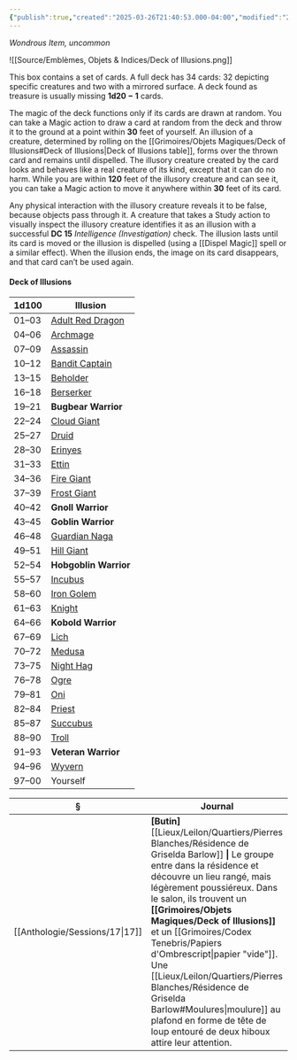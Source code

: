 ```yaml
---
{"publish":true,"created":"2025-03-26T21:40:53.000-04:00","modified":"2025-03-26T21:40:53.000-04:00","tags":["Nessa","Objet"],"cssclasses":""}
---
```


*Wondrous Item, uncommon*

![[Source/Emblèmes, Objets & Indices/Deck of Illusions.png]]

This box contains a set of cards. A full deck has 34 cards: 32 depicting specific creatures and two with a mirrored surface. A deck found as treasure is usually missing **1d20 − 1** cards.

The magic of the deck functions only if its cards are drawn at random. You can take a Magic action to draw a card at random from the deck and throw it to the ground at a point within **30** feet of yourself. An illusion of a creature, determined by rolling on the [[Grimoires/Objets Magiques/Deck of Illusions#Deck of Illusions\|Deck of Illusions table]], forms over the thrown card and remains until dispelled. The illusory creature created by the card looks and behaves like a real creature of its kind, except that it can do no harm. While you are within **120** feet of the illusory creature and can see it, you can take a Magic action to move it anywhere within **30** feet of its card.

Any physical interaction with the illusory creature reveals it to be false, because objects pass through it. A creature that takes a Study action to visually inspect the illusory creature identifies it as an illusion with a successful **DC 15** *Intelligence (Investigation)* check. The illusion lasts until its card is moved or the illusion is dispelled (using a [[Dispel Magic]] spell or a similar effect). When the illusion ends, the image on its card disappears, and that card can’t be used again.

#### Deck of Illusions
| 1d100 | Illusion                                                                        |
| ----- | ------------------------------------------------------------------------------- |
| 01–03 | [Adult Red Dragon](https://www.dndbeyond.com/monsters/5194875-adult-red-dragon) |
| 04–06 | [Archmage](https://www.dndbeyond.com/monsters/5194902-archmage)                 |
| 07–09 | [Assassin](https://www.dndbeyond.com/monsters/5194904-assassin)                 |
| 10–12 | [Bandit Captain](https://www.dndbeyond.com/monsters/5194912-bandit-captain)     |
| 13–15 | [Beholder](https://www.dndbeyond.com/monsters/5194923-beholder)                 |
| 16–18 | [Berserker](https://www.dndbeyond.com/monsters/4904621-berserker)               |
| 19–21 | **Bugbear Warrior**                                                             |
| 22–24 | [Cloud Giant](https://www.dndbeyond.com/monsters/5194947-cloud-giant)           |
| 25–27 | [Druid](https://www.dndbeyond.com/monsters/5194976-druid)                       |
| 28–30 | [Erinyes](https://www.dndbeyond.com/monsters/5194988-erinyes)                   |
| 31–33 | [Ettin](https://www.dndbeyond.com/monsters/5194990-ettin)                       |
| 34–36 | [Fire Giant](https://www.dndbeyond.com/monsters/5194994-fire-giant)             |
| 37–39 | [Frost Giant](https://www.dndbeyond.com/monsters/5195001-frost-giant)           |
| 40–42 | **Gnoll Warrior**                                                               |
| 43–45 | **Goblin Warrior**                                                              |
| 46–48 | [Guardian Naga](https://www.dndbeyond.com/monsters/5195066-guardian-naga)       |
| 49–51 | [Hill Giant](https://www.dndbeyond.com/monsters/5195074-hill-giant)             |
| 52–54 | **Hobgoblin Warrior**                                                           |
| 55–57 | [Incubus](https://www.dndbeyond.com/monsters/4904793-incubus)                   |
| 58–60 | [Iron Golem](https://www.dndbeyond.com/monsters/5195090-iron-golem)             |
| 61–63 | [Knight](https://www.dndbeyond.com/monsters/4904816-knight)                     |
| 64–66 | **Kobold Warrior**                                                              |
| 67–69 | [Lich](https://www.dndbeyond.com/monsters/5195106-lich)                         |
| 70–72 | [Medusa](https://www.dndbeyond.com/monsters/5195118-medusa)                     |
| 73–75 | [Night Hag](https://www.dndbeyond.com/monsters/5195142-night-hag)               |
| 76–78 | [Ogre](https://www.dndbeyond.com/monsters/4904825-ogre)                         |
| 79–81 | [Oni](https://www.dndbeyond.com/monsters/5195150-oni)                           |
| 82–84 | [Priest](https://www.dndbeyond.com/monsters/5195170-priest)                     |
| 85–87 | [Succubus](https://www.dndbeyond.com/monsters/4904865-succubus)                 |
| 88–90 | [Troll](https://www.dndbeyond.com/monsters/5195241-troll)                       |
| 91–93 | **Veteran Warrior**                                                             |
| 94–96 | [Wyvern](https://www.dndbeyond.com/monsters/5195273-wyvern)                     |
| 97–00 | Yourself                                                                        |


| §                                 | Journal                                                                                                                                                                                                                                                                                                                                                                                         |
| --------------------------------- | ----------------------------------------------------------------------------------------------------------------------------------------------------------------------------------------------------------------------------------------------------------------------------------------------------------------------------------------------------------------------------------------------- |
| [[Anthologie/Sessions/17\|17]] | **[Butin]** [[Lieux/Leilon/Quartiers/Pierres Blanches/Résidence de Griselda Barlow]] **\|** Le groupe entre dans la résidence et découvre un lieu rangé, mais légèrement poussiéreux. Dans le salon, ils trouvent un **[[Grimoires/Objets Magiques/Deck of Illusions]]** et un [[Grimoires/Codex Tenebris/Papiers d'Ombrescript\|papier "vide"]]. Une [[Lieux/Leilon/Quartiers/Pierres Blanches/Résidence de Griselda Barlow#Moulures\|moulure]] au plafond en forme de tête de loup entouré de deux hiboux attire leur attention. |

